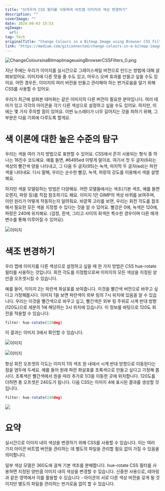 ```yaml
---
title: "브라우저 CSS 필터를 사용하여 비트맵 이미지의 색상 변경하기"
description: ""
coverImage: ""
date: 2024-08-03 15:53
ogImage: 
  url: 
tag: Tech
originalTitle: "Change Colours in a Bitmap Image using Browser CSS Filters"
link: "https://medium.com/gitconnected/change-colours-in-a-bitmap-image-using-browser-css-filters-199cf75932fe"
---
```




![ChangeColoursinaBitmapImageusingBrowserCSSFilters_0.png](/assets/img/ChangeColoursinaBitmapImageusingBrowserCSSFilters_0.png)

지난 주에는 우리가 이미지를 실시간으로 그레이스케일 버전으로 만드는 방법에 대해 살펴보았어요. 이미지에 다른 맛을 줄 수도 있고, 마우스 오버 효과를 만들고 싶을 수도 있어요. 어떤 경우든, 이미지의 여러 버전을 만들고 관리해야 하는 번거로움을 덜기 위해 CSS를 사용할 수 있어요.

우리가 최근에 살펴본 테마화는 같은 이미지의 다른 버전이 필요한 분야입니다. 여러 테마가 있고 각각의 아이콘을 각기 다른 색상으로 설정하고 싶을 수도 있어요. 하지만, 이에는 몇 가지 주의할 점이 있어요. 이번 뉴스레터가 너무 길어지는 것을 피하기 위해, 그 부분은 다음 기회에 다루도록 할게요.

# 색 이론에 대한 높은 수준의 탐구

<div class="content-ad"></div>

우리는 색을 여러 가지 방법으로 표현할 수 있어요. CSS에서 흔히 사용되는 형식 중 하나는 16진수 코드예요. 예를 들면, #6495ed 이렇게 말이죠. 여기서 첫 두 글자(64)는 색상의 빨간색 양을 나타내고, 그 다음 두 글자(95)는 녹색, 마지막 두 글자(ed)는 파란색을 나타내요. 다시 말해, 우리는 순수한 빨강, 녹색, 파랑의 강도를 이용해서 색을 설명해요.

하지만 색을 모델링하는 방법은 다양해요. 어떤 모델들에서는 색조(기본 색조, 예를 들면 오렌지, 파랑 등)를 직접 참조하기도 해요. 이미지 1은 GIMP의 색상 바퀴를 보여주며, 이런 원리가 어떻게 작동하는지 알려줘요. 바깥쪽 고리를 보면, 우리는 회전 각도를 참조해서 필요한 모든 색을 지정할 수 있다는 것을 알 수 있어요. 빨강은 0에, 녹색은 120에, 파랑은 240에 위치해요. (검정, 흰색, 그리고 사이의 회색은 특수한 경우이며 다른 매개변수를 통해 이루어질 수 있어요).

![이미지](/assets/img/ChangeColoursinaBitmapImageusingBrowserCSSFilters_1.png)

# 색조 변경하기

<div class="content-ad"></div>

우리 앱에 이미지를 다른 색상으로 설정하고 싶을 때 한 가지 방법은 CSS hue-rotate 필터를 사용하는 것입니다. 회전 각도를 지정함으로써 이미지의 모든 색상을 지정된 양만큼 오프셋시킬 수 있습니다.

예를 들어, 이미지 2는 파란색 화살표를 보여줍니다. 이것을 빨간색 버전으로 바꾸고 싶다고 가정해봅시다. 이미지 1을 보면 파란색이 외부 링의 7시 위치에 있음을 알 수 있습니다. 우리는 이것을 빨간색으로 바꾸고 싶고, 빨간색은 외부 링 주위로 시계 반대 방향(120도)으로 세분의 1에 해당하는 3시 위치에 있습니다. 이 정보를 바탕으로 120도 회전을 적용할 수 있습니다:

```js
filter: hue-rotate(120deg)
```

이 결과는 이미지 3에서 확인할 수 있습니다.

<div class="content-ad"></div>

![이미지](/assets/img/ChangeColoursinaBitmapImageusingBrowserCSSFilters_2.png)

![이미지](/assets/img/ChangeColoursinaBitmapImageusingBrowserCSSFilters_3.png)

항상 회전 오프셋의 각도는 이미지 1의 색조 원 내에서 시계 반대 방향으로 이동된다는 점을 염두에 두세요. 예를 들어 원래 파란 화살표를 초록색으로 만들고 싶다고 가정해 봅시다. 초록색은 빨간색에서 원을 따라 추가로 1/3을 이동한 곳에 위치합니다. 120도를 더하면 총 오프셋은 240도가 됩니다. 다음 CSS는 이미지 4에 표시된 결과를 생성할 것입니다.

```js
filter: hue-rotate(240deg)
```

<div class="content-ad"></div>

<img src="/assets/img/ChangeColoursinaBitmapImageusingBrowserCSSFilters_4.png" />

# 요약

실시간으로 이미지 내의 색상을 변경하기 위해 CSS를 사용할 수 있습니다. 이는 여러 가지 아이콘 비트맵 버전을 관리하는 데 별도의 파일을 관리할 필요 없이 가질 수 있음을 의미합니다.

일부 색상 모델은 360도에 걸쳐 기본 색조를 분배합니다. hue-rotate CSS 필터를 사용하면 지정된 양만큼 이미지 내의 색상을 변경할 수 있습니다. 신중한 사용으로, 테마링과 같은 영역에서 이를 활용할 수 있습니다 - 아이콘의 서로 다른 색상 버전을 갖게 될 것이지만 별도의 파일을 관리하는 번거로움 없이 할 수 있습니다.

<div class="content-ad"></div>
